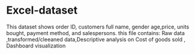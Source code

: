 # Excel-dataset
This dataset shows order ID, customers full name, gender age,price, units bought, payment method, and salespersons. this file contains: Raw data ,transformed/cleeaned data,Descriptive analysis on Cost of goods sold , Dashboard visualization
